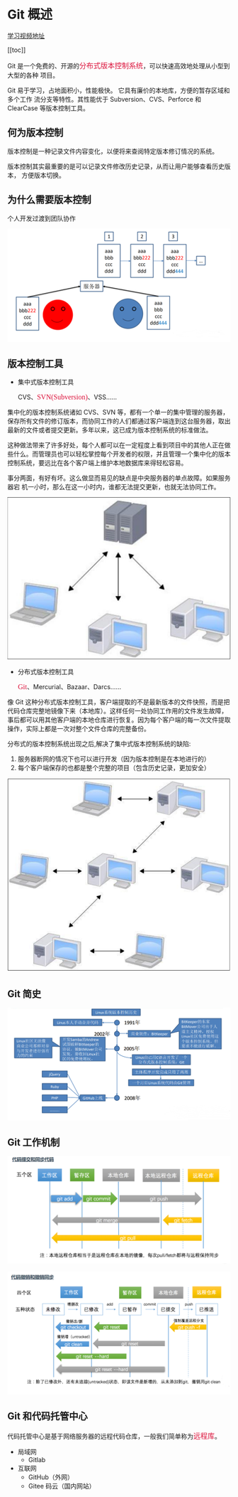 # Git 概述

[学习视频地址](https://www.bilibili.com/video/BV1vy4y1s7k6?from=search&seid=3454018643224740891&spm_id_from=333.337.0.0)

[[toc]]

Git 是一个免费的、开源的<font color=#DC143C size=3 face="黑体">分布式版本控制系统</font>，可以快速高效地处理从小型到大型的各种
项目。

Git 易于学习，占地面积小，性能极快。 它具有廉价的本地库，方便的暂存区域和多个工作
流分支等特性。其性能优于 Subversion、CVS、Perforce 和 ClearCase 等版本控制工具。

## 何为版本控制

版本控制是一种记录文件内容变化，以便将来查阅特定版本修订情况的系统。

版本控制其实最重要的是可以记录文件修改历史记录，从而让用户能够查看历史版本，
方便版本切换。

## 为什么需要版本控制

个人开发过渡到团队协作

![1643094677409](./images/01/01.png)

## 版本控制工具

+ 集中式版本控制工具

  CVS、<font color=#DC143C size=3 face="黑体">SVN(Subversion)</font>、VSS……

集中化的版本控制系统诸如 CVS、SVN 等，都有一个单一的集中管理的服务器，保存所有文件的修订版本，而协同工作的人们都通过客户端连到这台服务器，取出最新的文件或者提交更新。多年以来，这已成为版本控制系统的标准做法。

这种做法带来了许多好处，每个人都可以在一定程度上看到项目中的其他人正在做些什么。而管理员也可以轻松掌控每个开发者的权限，并且管理一个集中化的版本控制系统，要远比在各个客户端上维护本地数据库来得轻松容易。

事分两面，有好有坏。这么做显而易见的缺点是中央服务器的单点故障。如果服务器宕
机一小时，那么在这一小时内，谁都无法提交更新，也就无法协同工作。

![1643094796117](./images/01/02.png)

+ 分布式版本控制工具

  <font color=#DC143C size=3 face="黑体">Git</font>、Mercurial、Bazaar、Darcs……

像 Git 这种分布式版本控制工具，客户端提取的不是最新版本的文件快照，而是把代码仓库完整地镜像下来（本地库）。这样任何一处协同工作用的文件发生故障，事后都可以用其他客户端的本地仓库进行恢复。因为每个客户端的每一次文件提取操作，实际上都是一次对整个文件仓库的完整备份。

分布式的版本控制系统出现之后,解决了集中式版本控制系统的缺陷:

1. 服务器断网的情况下也可以进行开发（因为版本控制是在本地进行的）
2. 每个客户端保存的也都是整个完整的项目（包含历史记录，更加安全）

![1643094922256](./images/01/03.png)

## Git 简史

![1643094973669](./images/01/04.png)

## Git 工作机制

![1643095256159](./images/01/05.png)

![1643095282116](./images/01/06.png)

## Git 和代码托管中心

代码托管中心是基于网络服务器的远程代码仓库，一般我们简单称为<font color=#DC143C size=3 face="黑体">远程库</font>。

+ 局域网
  + Gitlab
+ 互联网
  + GitHub（外网）
  + Gitee 码云（国内网站）

